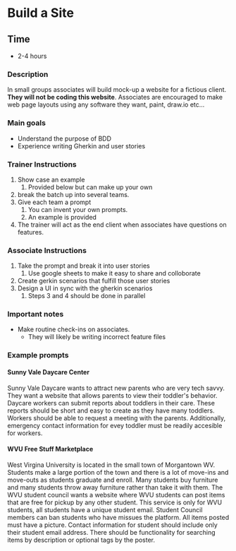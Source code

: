 # Build a Site

## Time
- 2-4 hours

### Description
In small groups associates will build mock-up a website for a fictious client. **They will not be coding this website**. Associates are encouraged to make web page layouts using any software they want, paint, draw.io etc...

### Main goals
- Understand the purpose of BDD
- Experience writing Gherkin and user stories

### Trainer Instructions
1. Show case an example
   1. Provided below but can make up your own
2. break the batch up into several teams.
3. Give each team a prompt
   1. You can invent your own prompts. 
   2. An example is provided
4. The trainer will act as the end client when associates have questions on features.

### Associate Instructions
1. Take the prompt and break it into user stories
   1. Use google sheets to make it easy to share and colloborate
2. Create gerkin scenarios that fulfill those user stories
3. Design a UI in sync with the gherkin scenarios
   1. Steps 3 and 4 should be done in parallel


### Important notes
- Make routine check-ins on associates. 
  - They will likely be writing incorrect feature files

### Example prompts

#### Sunny Vale Daycare Center

Sunny Vale Daycare wants to attract new parents who are very tech savvy. They want a website that allows parents to view their toddler's  behavior. Daycare workers can submit reports about toddlers in their care. These reports should be short and easy to create as they have many toddlers. Workers should be able to request a meeting with the parents. Additionally, emergency contact information for evey toddler must be readily accesible for workers. 


#### WVU Free Stuff Marketplace

West Virgina University is located in the small town of Morgantown WV. Students make a large portion of the town and there is a lot of move-ins and move-outs as students graduate and enroll. Many students buy furniture and many students throw away furniture rather than take it with them. The WVU student council wants a website where WVU students can post items that are free for pickup by any other student. This service is only for WVU students, all students have a unique student email. Student Council members can ban students who have missues the platform. All items posted must have a picture. Contact information for student should include only their student email address. There should be functionality for searching items by description or optional tags by the poster. 


